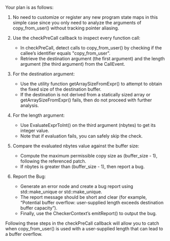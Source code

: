 Your plan is as follows:

1. No need to customize or register any new program state maps in this simple case since you only need to analyze the arguments of copy_from_user() without tracking pointer aliasing.

2. Use the checkPreCall callback to inspect every function call:
   - In checkPreCall, detect calls to copy_from_user() by checking if the callee’s identifier equals "copy_from_user".
   - Retrieve the destination argument (the first argument) and the length argument (the third argument) from the CallEvent.

3. For the destination argument:
   - Use the utility function getArraySizeFromExpr() to attempt to obtain the fixed size of the destination buffer.
   - If the destination is not derived from a statically sized array or getArraySizeFromExpr() fails, then do not proceed with further analysis.

4. For the length argument:
   - Use EvaluateExprToInt() on the third argument (nbytes) to get its integer value.
   - Note that if evaluation fails, you can safely skip the check.

5. Compare the evaluated nbytes value against the buffer size:
   - Compute the maximum permissible copy size as (buffer_size - 1), following the referenced patch.
   - If nbytes is greater than (buffer_size - 1), then report a bug.

6. Report the Bug:
   - Generate an error node and create a bug report using std::make_unique<PathSensitiveBugReport> or std::make_unique<BasicBugReport>.
   - The report message should be short and clear (for example, “Potential buffer overflow: user-supplied length exceeds destination buffer capacity”).
   - Finally, use the CheckerContext’s emitReport() to output the bug.

Following these steps in the checkPreCall callback will allow you to catch when copy_from_user() is used with a user-supplied length that can lead to a buffer overflow.